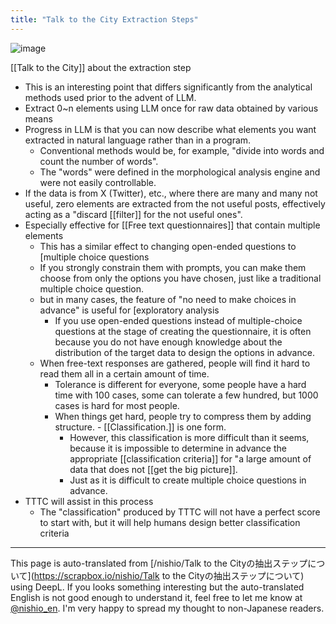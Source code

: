 ```yaml
---
title: "Talk to the City Extraction Steps"
---
```


![image](https://gyazo.com/9a06a82b7d3bdb2c7dc9542d6e09ad7b/thumb/1000)

[[Talk to the City]] about the extraction step
- This is an interesting point that differs significantly from the analytical methods used prior to the advent of LLM.
- Extract 0~n elements using LLM once for raw data obtained by various means
- Progress in LLM is that you can now describe what elements you want extracted in natural language rather than in a program.
    - Conventional methods would be, for example, "divide into words and count the number of words".
    - The "words" were defined in the morphological analysis engine and were not easily controllable.
- If the data is from X (Twitter), etc., where there are many and many not useful, zero elements are extracted from the not useful posts, effectively acting as a "discard [[filter]] for the not useful ones".
- Especially effective for [[Free text questionnaires]] that contain multiple elements
    - This has a similar effect to changing open-ended questions to [multiple choice questions
    - If you strongly constrain them with prompts, you can make them choose from only the options you have chosen, just like a traditional multiple choice question.
    - but in many cases, the feature of "no need to make choices in advance" is useful for [exploratory analysis
        - If you use open-ended questions instead of multiple-choice questions at the stage of creating the questionnaire, it is often because you do not have enough knowledge about the distribution of the target data to design the options in advance.
    - When free-text responses are gathered, people will find it hard to read them all in a certain amount of time.
        - Tolerance is different for everyone, some people have a hard time with 100 cases, some can tolerate a few hundred, but 1000 cases is hard for most people.
        - When things get hard, people try to compress them by adding structure.
                - [[Classification.]] is one form.
            - However, this classification is more difficult than it seems, because it is impossible to determine in advance the appropriate [[classification criteria]] for "a large amount of data that does not [[get the big picture]].
            - Just as it is difficult to create multiple choice questions in advance.
- TTTC will assist in this process
    - The "classification" produced by TTTC will not have a perfect score to start with, but it will help humans design better classification criteria

---
This page is auto-translated from [/nishio/Talk to the Cityの抽出ステップについて](https://scrapbox.io/nishio/Talk to the Cityの抽出ステップについて) using DeepL. If you looks something interesting but the auto-translated English is not good enough to understand it, feel free to let me know at [@nishio_en](https://twitter.com/nishio_en). I'm very happy to spread my thought to non-Japanese readers.